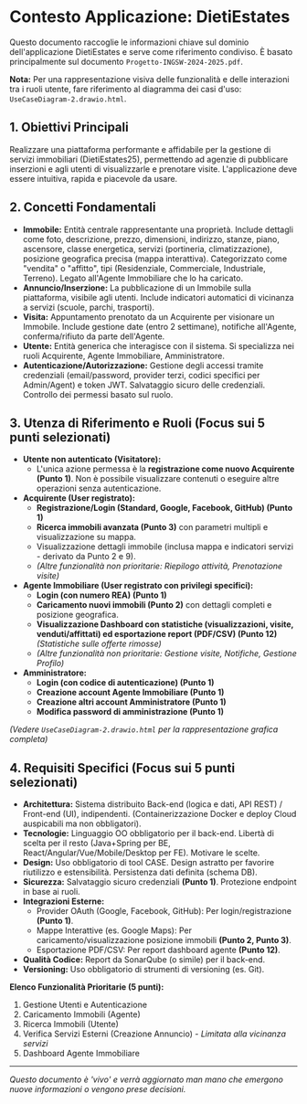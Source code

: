 # Contesto Applicazione: DietiEstates

Questo documento raccoglie le informazioni chiave sul dominio dell'applicazione DietiEstates e serve come riferimento condiviso. È basato principalmente sul documento `Progetto-INGSW-2024-2025.pdf`.

**Nota:** Per una rappresentazione visiva delle funzionalità e delle interazioni tra i ruoli utente, fare riferimento al diagramma dei casi d'uso: `UseCaseDiagram-2.drawio.html`.

## 1. Obiettivi Principali

Realizzare una piattaforma performante e affidabile per la gestione di servizi immobiliari (DietiEstates25), permettendo ad agenzie di pubblicare inserzioni e agli utenti di visualizzarle e prenotare visite. L'applicazione deve essere intuitiva, rapida e piacevole da usare.

## 2. Concetti Fondamentali

*   **Immobile:** Entità centrale rappresentante una proprietà. Include dettagli come foto, descrizione, prezzo, dimensioni, indirizzo, stanze, piano, ascensore, classe energetica, servizi (portineria, climatizzazione), posizione geografica precisa (mappa interattiva). Categorizzato come "vendita" o "affitto", tipi (Residenziale, Commerciale, Industriale, Terreno). Legato all'Agente Immobiliare che lo ha caricato.
*   **Annuncio/Inserzione:** La pubblicazione di un Immobile sulla piattaforma, visibile agli utenti. Include indicatori automatici di vicinanza a servizi (scuole, parchi, trasporti).
*   **Visita:** Appuntamento prenotato da un Acquirente per visionare un Immobile. Include gestione date (entro 2 settimane), notifiche all'Agente, conferma/rifiuto da parte dell'Agente.
*   **Utente:** Entità generica che interagisce con il sistema. Si specializza nei ruoli Acquirente, Agente Immobiliare, Amministratore.
*   **Autenticazione/Autorizzazione:** Gestione degli accessi tramite credenziali (email/password, provider terzi, codici specifici per Admin/Agent) e token JWT. Salvataggio sicuro delle credenziali. Controllo dei permessi basato sul ruolo.

## 3. Utenza di Riferimento e Ruoli (Focus sui 5 punti selezionati)

*   **Utente non autenticato (Visitatore):**
    *   L'unica azione permessa è la **registrazione come nuovo Acquirente (Punto 1)**. Non è possibile visualizzare contenuti o eseguire altre operazioni senza autenticazione.
*   **Acquirente (User registrato):**
    *   **Registrazione/Login (Standard, Google, Facebook, GitHub) (Punto 1)**
    *   **Ricerca immobili avanzata (Punto 3)** con parametri multipli e visualizzazione su mappa.
    *   Visualizzazione dettagli immobile (inclusa mappa e indicatori servizi - derivato da Punto 2 e 9).
    *   *(Altre funzionalità non prioritarie: Riepilogo attività, Prenotazione visite)*
*   **Agente Immobiliare (User registrato con privilegi specifici):**
    *   **Login (con numero REA) (Punto 1)**
    *   **Caricamento nuovi immobili (Punto 2)** con dettagli completi e posizione geografica.
    *   **Visualizzazione Dashboard con statistiche (visualizzazioni, visite, venduti/affittati) ed esportazione report (PDF/CSV) (Punto 12)** *(Statistiche sulle offerte rimosse)*
    *   *(Altre funzionalità non prioritarie: Gestione visite, Notifiche, Gestione Profilo)*
*   **Amministratore:**
    *   **Login (con codice di autenticazione) (Punto 1)**
    *   **Creazione account Agente Immobiliare (Punto 1)**
    *   **Creazione altri account Amministratore (Punto 1)**
    *   **Modifica password di amministrazione (Punto 1)**

*(Vedere `UseCaseDiagram-2.drawio.html` per la rappresentazione grafica completa)*

## 4. Requisiti Specifici (Focus sui 5 punti selezionati)

*   **Architettura:** Sistema distribuito Back-end (logica e dati, API REST) / Front-end (UI), indipendenti. (Containerizzazione Docker e deploy Cloud auspicabili ma non obbligatori).
*   **Tecnologie:** Linguaggio OO obbligatorio per il back-end. Libertà di scelta per il resto (Java+Spring per BE, React/Angular/Vue/Mobile/Desktop per FE). Motivare le scelte.
*   **Design:** Uso obbligatorio di tool CASE. Design astratto per favorire riutilizzo e estensibilità. Persistenza dati definita (schema DB).
*   **Sicurezza:** Salvataggio sicuro credenziali **(Punto 1)**. Protezione endpoint in base ai ruoli.
*   **Integrazioni Esterne:**
    *   Provider OAuth (Google, Facebook, GitHub): Per login/registrazione **(Punto 1)**.
    *   Mappe Interattive (es. Google Maps): Per caricamento/visualizzazione posizione immobili **(Punto 2, Punto 3)**.
    *   Esportazione PDF/CSV: Per report dashboard agente **(Punto 12)**.
*   **Qualità Codice:** Report da SonarQube (o simile) per il back-end.
*   **Versioning:** Uso obbligatorio di strumenti di versioning (es. Git).

**Elenco Funzionalità Prioritarie (5 punti):**
1.  Gestione Utenti e Autenticazione
2.  Caricamento Immobili (Agente)
3.  Ricerca Immobili (Utente)
9.  Verifica Servizi Esterni (Creazione Annuncio) - *Limitata alla vicinanza servizi*
12. Dashboard Agente Immobiliare

---
*Questo documento è 'vivo' e verrà aggiornato man mano che emergono nuove informazioni o vengono prese decisioni.*